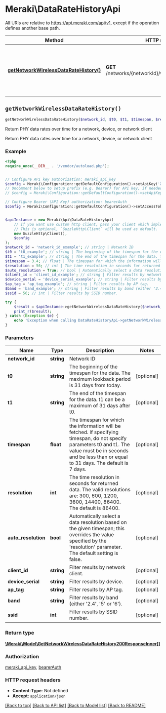 # Meraki\DataRateHistoryApi

All URIs are relative to https://api.meraki.com/api/v1, except if the operation defines another base path.

| Method | HTTP request | Description |
| ------------- | ------------- | ------------- |
| [**getNetworkWirelessDataRateHistory()**](DataRateHistoryApi.md#getNetworkWirelessDataRateHistory) | **GET** /networks/{networkId}/wireless/dataRateHistory | Return PHY data rates over time for a network, device, or network client |


## `getNetworkWirelessDataRateHistory()`

```php
getNetworkWirelessDataRateHistory($network_id, $t0, $t1, $timespan, $resolution, $auto_resolution, $client_id, $device_serial, $ap_tag, $band, $ssid): \Meraki\Model\GetNetworkWirelessDataRateHistory200ResponseInner[]
```

Return PHY data rates over time for a network, device, or network client

Return PHY data rates over time for a network, device, or network client

### Example

```php
<?php
require_once(__DIR__ . '/vendor/autoload.php');


// Configure API key authorization: meraki_api_key
$config = Meraki\Configuration::getDefaultConfiguration()->setApiKey('X-Cisco-Meraki-API-Key', 'YOUR_API_KEY');
// Uncomment below to setup prefix (e.g. Bearer) for API key, if needed
// $config = Meraki\Configuration::getDefaultConfiguration()->setApiKeyPrefix('X-Cisco-Meraki-API-Key', 'Bearer');

// Configure Bearer (API Key) authorization: bearerAuth
$config = Meraki\Configuration::getDefaultConfiguration()->setAccessToken('YOUR_ACCESS_TOKEN');


$apiInstance = new Meraki\Api\DataRateHistoryApi(
    // If you want use custom http client, pass your client which implements `GuzzleHttp\ClientInterface`.
    // This is optional, `GuzzleHttp\Client` will be used as default.
    new GuzzleHttp\Client(),
    $config
);
$network_id = 'network_id_example'; // string | Network ID
$t0 = 't0_example'; // string | The beginning of the timespan for the data. The maximum lookback period is 31 days from today.
$t1 = 't1_example'; // string | The end of the timespan for the data. t1 can be a maximum of 31 days after t0.
$timespan = 3.4; // float | The timespan for which the information will be fetched. If specifying timespan, do not specify parameters t0 and t1. The value must be in seconds and be less than or equal to 31 days. The default is 7 days.
$resolution = 56; // int | The time resolution in seconds for returned data. The valid resolutions are: 300, 600, 1200, 3600, 14400, 86400. The default is 86400.
$auto_resolution = True; // bool | Automatically select a data resolution based on the given timespan; this overrides the value specified by the 'resolution' parameter. The default setting is false.
$client_id = 'client_id_example'; // string | Filter results by network client.
$device_serial = 'device_serial_example'; // string | Filter results by device.
$ap_tag = 'ap_tag_example'; // string | Filter results by AP tag.
$band = 'band_example'; // string | Filter results by band (either '2.4', '5' or '6').
$ssid = 56; // int | Filter results by SSID number.

try {
    $result = $apiInstance->getNetworkWirelessDataRateHistory($network_id, $t0, $t1, $timespan, $resolution, $auto_resolution, $client_id, $device_serial, $ap_tag, $band, $ssid);
    print_r($result);
} catch (Exception $e) {
    echo 'Exception when calling DataRateHistoryApi->getNetworkWirelessDataRateHistory: ', $e->getMessage(), PHP_EOL;
}
```

### Parameters

| Name | Type | Description  | Notes |
| ------------- | ------------- | ------------- | ------------- |
| **network_id** | **string**| Network ID | |
| **t0** | **string**| The beginning of the timespan for the data. The maximum lookback period is 31 days from today. | [optional] |
| **t1** | **string**| The end of the timespan for the data. t1 can be a maximum of 31 days after t0. | [optional] |
| **timespan** | **float**| The timespan for which the information will be fetched. If specifying timespan, do not specify parameters t0 and t1. The value must be in seconds and be less than or equal to 31 days. The default is 7 days. | [optional] |
| **resolution** | **int**| The time resolution in seconds for returned data. The valid resolutions are: 300, 600, 1200, 3600, 14400, 86400. The default is 86400. | [optional] |
| **auto_resolution** | **bool**| Automatically select a data resolution based on the given timespan; this overrides the value specified by the &#39;resolution&#39; parameter. The default setting is false. | [optional] |
| **client_id** | **string**| Filter results by network client. | [optional] |
| **device_serial** | **string**| Filter results by device. | [optional] |
| **ap_tag** | **string**| Filter results by AP tag. | [optional] |
| **band** | **string**| Filter results by band (either &#39;2.4&#39;, &#39;5&#39; or &#39;6&#39;). | [optional] |
| **ssid** | **int**| Filter results by SSID number. | [optional] |

### Return type

[**\Meraki\Model\GetNetworkWirelessDataRateHistory200ResponseInner[]**](../Model/GetNetworkWirelessDataRateHistory200ResponseInner.md)

### Authorization

[meraki_api_key](../../README.md#meraki_api_key), [bearerAuth](../../README.md#bearerAuth)

### HTTP request headers

- **Content-Type**: Not defined
- **Accept**: `application/json`

[[Back to top]](#) [[Back to API list]](../../README.md#endpoints)
[[Back to Model list]](../../README.md#models)
[[Back to README]](../../README.md)
